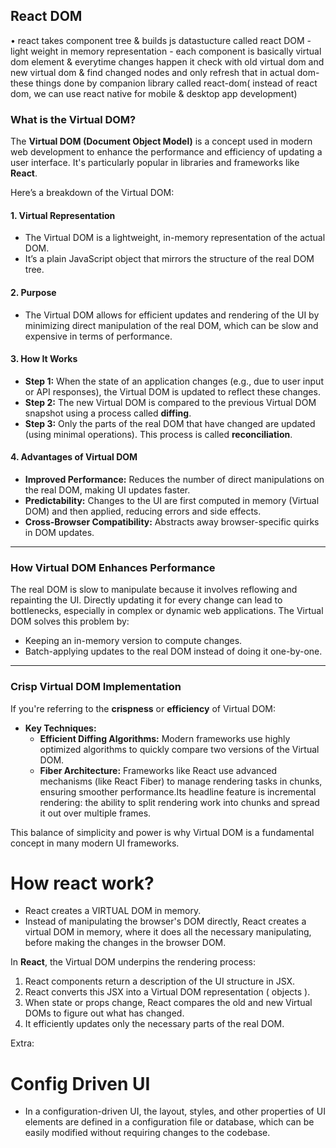 
## React DOM

• react takes component tree & builds js datastucture called react DOM - light weight in memory representation - each component is basically virtual dom element & everytime changes happen it check with old virtual dom and new virtual dom & find changed nodes and only refresh that in actual dom- these things done by companion library called react-dom( instead of react dom, we can use react native for mobile & desktop app development)  


### What is the Virtual DOM?

The **Virtual DOM (Document Object Model)** is a concept used in modern web development to enhance the performance and efficiency of updating a user interface. It's particularly popular in libraries and frameworks like **React**.


Here’s a breakdown of the Virtual DOM:

#### 1. **Virtual Representation**

- The Virtual DOM is a lightweight, in-memory representation of the actual DOM.
- It’s a plain JavaScript object that mirrors the structure of the real DOM tree.

#### 2. **Purpose**

- The Virtual DOM allows for efficient updates and rendering of the UI by minimizing direct manipulation of the real DOM, which can be slow and expensive in terms of performance.

#### 3. **How It Works**

- **Step 1:** When the state of an application changes (e.g., due to user input or API responses), the Virtual DOM is updated to reflect these changes.
- **Step 2:** The new Virtual DOM is compared to the previous Virtual DOM snapshot using a process called **diffing**.
- **Step 3:** Only the parts of the real DOM that have changed are updated (using minimal operations). This process is called **reconciliation**.

#### 4. **Advantages of Virtual DOM**

- **Improved Performance:** Reduces the number of direct manipulations on the real DOM, making UI updates faster.
- **Predictability:** Changes to the UI are first computed in memory (Virtual DOM) and then applied, reducing errors and side effects.
- **Cross-Browser Compatibility:** Abstracts away browser-specific quirks in DOM updates.

---

### How Virtual DOM Enhances Performance

The real DOM is slow to manipulate because it involves reflowing and repainting the UI. Directly updating it for every change can lead to bottlenecks, especially in complex or dynamic web applications. The Virtual DOM solves this problem by:

- Keeping an in-memory version to compute changes.
- Batch-applying updates to the real DOM instead of doing it one-by-one.

---

### Crisp Virtual DOM Implementation

If you're referring to the **crispness** or **efficiency** of Virtual DOM:

- **Key Techniques:**
    - **Efficient Diffing Algorithms:** Modern frameworks use highly optimized algorithms to quickly compare two versions of the Virtual DOM.
    - **Fiber Architecture:** Frameworks like React use advanced mechanisms (like React Fiber) to manage rendering tasks in chunks, ensuring smoother performance.Its headline feature is incremental rendering: the ability to split rendering work into chunks and spread it out over multiple frames.


This balance of simplicity and power is why Virtual DOM is a fundamental concept in many modern UI frameworks.






# How react work?

- React creates a VIRTUAL DOM in memory.
- Instead of manipulating the browser's DOM directly, React creates a virtual DOM in memory, where it does all the necessary manipulating, before making the changes in the browser DOM.

In **React**, the Virtual DOM underpins the rendering process:

1. React components return a description of the UI structure in JSX.
2. React converts this JSX into a Virtual DOM representation ( objects ).
3. When state or props change, React compares the old and new Virtual DOMs to figure out what has changed.
4. It efficiently updates only the necessary parts of the real DOM.



Extra:
# Config Driven UI
* In a configuration-driven UI, the layout, styles, and other properties of UI elements are defined in a configuration file or database, which can be easily modified without requiring changes to the codebase.
